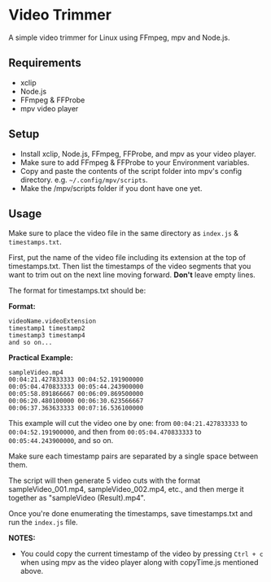 # Video Trimmer

A simple video trimmer for Linux using FFmpeg, mpv and Node.js.

## Requirements

- xclip
- Node.js
- FFmpeg & FFProbe
- mpv video player

## Setup

- Install xclip, Node.js, FFmpeg, FFProbe, and mpv as your video player.
- Make sure to add FFmpeg & FFProbe to your Environment variables.
- Copy and paste the contents of the script folder into mpv's config directory. e.g. `~/.config/mpv/scripts`.
- Make the /mpv/scripts folder if you dont have one yet.

## Usage

Make sure to place the video file in the same directory as `index.js` & `timestamps.txt`.

First, put the name of the video file including its extension at the top of timestamps.txt. Then list the timestamps of the video segments that you want to trim out on the next line moving forward. **Don't** leave empty lines.

The format for timestamps.txt should be:

**Format:**

```
videoName.videoExtension
timestamp1 timestamp2
timestamp3 timestamp4
and so on...
```

**Practical Example:**

```
sampleVideo.mp4
00:04:21.427833333 00:04:52.191900000
00:05:04.470833333 00:05:44.243900000
00:05:58.891866667 00:06:09.869500000
00:06:20.480100000 00:06:30.623566667
00:06:37.363633333 00:07:16.536100000
```

This example will cut the video one by one:
from `00:04:21.427833333` to `00:04:52.191900000`, and then
from `00:05:04.470833333` to `00:05:44.243900000`, and so on.

Make sure each timestamp pairs are separated by a single space between them.

The script will then generate 5 video cuts with the format sampleVideo_001.mp4, sampleVideo_002.mp4, etc., and then merge it together as "sampleVideo (Result).mp4".

Once you're done enumerating the timestamps, save timestamps.txt and run the `index.js` file.

**NOTES:**

- You could copy the current timestamp of the video by pressing `Ctrl + c` when using mpv as the video player along with copyTime.js mentioned above.
